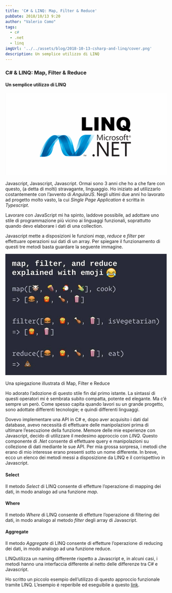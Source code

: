 ```yaml
---
title: 'C# & LINQ: Map, Filter & Reduce'
pubDate: 2018/10/13 9:20
author: "Valerio Como"
tags:
  - c#
  - .net
  - linq
imgUrl: '../../assets/blog/2018-10-13-csharp-and-linq/cover.png'
description: Un semplice utilizzo di LINQ
---
```


### C# & LINQ: Map, Filter & Reduce

#### Un semplice utilizzo di LINQ

![](../../assets/blog/2018-10-13-csharp-and-linq/cover.png)

Javascript, Javascript, Javascript. Ormai sono 3 anni che ho a che fare con questo, (a detta di molti) stravagante, linguaggio. Ho iniziato ad utilizzarlo costantemente con l’avvento di *AngularJS*. Negli ultimi due anni ho lavorato ad progetto molto vasto, la cui *Single Page Application* é scritta in *Typescript*.

Lavorare con JavaScript mi ha spinto, laddove possibile, ad adottare uno stile di programmazione più vicino ai linguaggi funzionali, soprattutto quando devo elaborare i dati di una collection.

Javascript mette a disposizioni le funzioni *map*, *reduce* e *filter* per effettuare operazioni sui dati di un array. Per spiegare il funzionamento di questi tre metodi basta guardare la seguente immagine.

![](../../assets/blog/2018-10-13-csharp-and-linq/image1.png)

Una spiegazione illustrata di Map, Filter e Reduce

Ho adorato l’adozione di questo stile fin dal primo istante. La sintassi di questi operatori mi è sembrata subito compatta, potente ed elegante. Ma c’é sempre un però. Come spesso capita quando lavori su un grande progetto, sono adottate differenti tecnologie; e quindi differenti linguaggi.

Dovevo implementare una API in C# e, dopo aver acquisito i dati dal database, avevo necessità di effettuare delle manipolazioni prima di ultimare l’esecuzione della funzione. Memore delle mie esperienze con Javascript, decido di utilizzare il medesimo approccio con *LINQ*. Questo componente di *.Net* consente di effettuare query e manipolazioni su collezione di dati mediante le sue API. Per mia grossa sorpresa, i metodi che erano di mio interesse erano presenti sotto un nome differente. In breve, ecco un elenco dei metodi messi a disposizione da LINQ e il corrispettivo in Javascript.

#### Select

Il metodo *Select* di LINQ consente di effetture l’operazione di mapping dei dati, in modo analogo ad una funzione *map*.

#### Where

Il metodo *Where* di LINQ consente di effetture l’operazione di filtering dei dati, in modo analogo al metodo *filter* degli array di Javascript.

#### Aggregate

Il metodo *Aggregate* di LINQ consente di effetture l’operazione di reducing dei dati, in modo analogo ad una funzione reduce.

LINQutilizza un naming differente rispetto a Javascript e, in alcuni casi, i metodi hanno una interfaccia differente al netto delle differenze tra C# e Javascript.

Ho scritto un piccolo esempio dell’utilizzo di questo approccio funzionale tramite LINQ. L’esempio é reperibile ed eseguibile a questo [link](https://repl.it/@valeriocomo/mapFilterReduce).